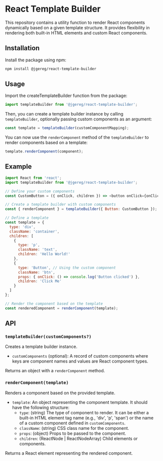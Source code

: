 # React Template Builder

This repository contains a utility function to render React components dynamically based on a given template structure. It provides flexibility in rendering both built-in HTML elements and custom React components.

## Installation

Install the package using npm:

```bash
npm install @jgereg/react-template-builder
```

## Usage

Import the createTemplateBuilder function from the package:

```js
import templateBuilder from '@jgereg/react-template-builder';
```

Then, you can create a template builder instance by calling `templateBuilder`, optionally passing custom components as an argument:

```js
const template = templateBuilder(customComponentMapping);
```

You can now use the `renderComponent` method of the `templateBuilder` to render components based on a template:

```js
template.renderComponent(component);
```

## Example

```js
import React from 'react';
import templateBuilder from '@jgereg/react-template-builder';

// Define your custom components
const CustomButton = ({ onClick, children }) => <button onClick={onClick}>{children}</button>;

// Create a template builder with custom components
const { renderComponent } = templateBuilder({ Button: CustomButton });

// Define a template
const template = {
  type: 'div',
  className: 'container',
  children: [
    {
      type: 'p',
      className: 'text',
      children: 'Hello World!'
    },
    {
      type: 'Button', // Using the custom component
      className: 'btn',
      props: { onClick: () => console.log('Button clicked') },
      children: 'Click Me'
    }
  ]
};

// Render the component based on the template
const renderedComponent = renderComponent(template);
```

## API

### `templateBuilder(customComponents?)`

Creates a template builder instance.

- `customComponents` (optional): A record of custom components where keys are component names and values are React component types.

Returns an object with a `renderComponent` method.

### `renderComponent(template)`

Renders a component based on the provided template.

- `template`: An object representing the component template. It should have the following structure:
  - `type`: (string) The type of component to render. It can be either a built-in HTML element tag name (e.g., 'div', 'p', 'span') or the name of a custom component defined in `customComponents`.
  - `className`: (string) CSS class name for the component.
  - `props`: (object) Props to be passed to the component.
  - `children`: (ReactNode | ReactNodeArray) Child elements or components.

Returns a React element representing the rendered component.
